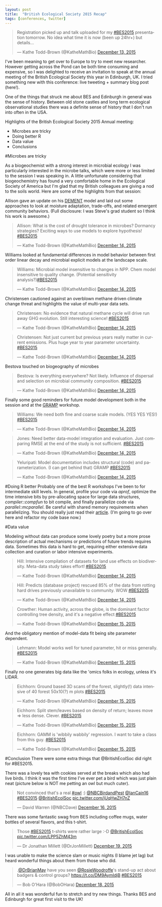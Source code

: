 ```yaml
---
layout: post
title:  "British Ecological Society 2015 Recap"
tags: [conferences, twitter]
---
```


<blockquote class="twitter-tweet" lang="en"><p lang="en" dir="ltr">Registration picked up and talk uploaded for my <a href="https://twitter.com/hashtag/BES2015?src=hash">#BES2015</a> presentation tomorrow. No idea what time it is now (been up 24hr+) but details…</p>&mdash; Kathe Todd-Brown (@KatheMathBio) <a href="https://twitter.com/KatheMathBio/status/676086668617732102">December 13, 2015</a></blockquote>
<script async src="//platform.twitter.com/widgets.js" charset="utf-8"></script>

I've been meaning to get over to Europe to try to meet new researcher. However getting across the Pond can be both time consuming and expensive, so I was delighted to receive an invitation to speak at the annual meeting of the British Ecological Society this year in Edinburgh, UK. I tried something new with this conference: live tweeting + summary blog post (here!).

One of the things that struck me about BES and Edinburgh in general was the sense of history. Between old stone castles and long term ecological observational studies there was a definite sense of history that I don't run into often in the USA. 

Highlights of the British Ecological Society 2015 Annual meeting:

* Microbes are tricky
* Doing better R
* Data value
* Conclusions

#Microbes are tricky

As a biogeochemist with a strong interest in microbial ecology I was particularly interested in the microbe talks, which were more or less limited to the session I was speaking in. A little unfortunate considering that biogeochemistry has found a very comfortable home in the Ecological Society of America but I'm glad that my British colleagues are giving a nod to the soils world. Here are some of the highlights from that session:

Allison gave an update on his [DEMENT](http://dx.doi.org/10.1111/j.1461-0248.2012.01807.x) model and laid out some approaches to look at moisture adaptation, trade-offs, and related emergent community behaviors. (Full disclosure: I was Steve's grad student so I think his work is awesome.)

<blockquote class="twitter-tweet" lang="en"><p lang="en" dir="ltr">Allison: What is the cost of drought tolerance in microbes? Dormancy strategies? Exciting ways to use models to explore hypothesis! <a href="https://twitter.com/hashtag/BES2015?src=hash">#BES2015</a></p>&mdash; Kathe Todd-Brown (@KatheMathBio) <a href="https://twitter.com/KatheMathBio/status/676365385789239296">December 14, 2015</a></blockquote>
<script async src="//platform.twitter.com/widgets.js" charset="utf-8"></script>

Williams looked at fundamental differences in model behavior between first order linear decay and microbial explicit models at the landscape scale.
<blockquote class="twitter-tweet" lang="en"><p lang="en" dir="ltr">Williams: Microbial model insensitive to changes in NPP. Chem model insensitive to quality change. (Potential sensitivity analysis?)<a href="https://twitter.com/hashtag/BES2015?src=hash">#BES2015</a></p>&mdash; Kathe Todd-Brown (@KatheMathBio) <a href="https://twitter.com/KatheMathBio/status/676371987103633408">December 14, 2015</a></blockquote>
<script async src="//platform.twitter.com/widgets.js" charset="utf-8"></script>

Christensen cautioned against an overblown methane driven climate change threat and highlights the value of multi-year data sets. 
<blockquote class="twitter-tweet" lang="en"><p lang="en" dir="ltr">Christensen: No evidence that natural methane cycle will drive run away GHG evolution. Still interesting science! <a href="https://twitter.com/hashtag/BES2015?src=hash">#BES2015</a></p>&mdash; Kathe Todd-Brown (@KatheMathBio) <a href="https://twitter.com/KatheMathBio/status/676424173909098497">December 14, 2015</a></blockquote>
<script async src="//platform.twitter.com/widgets.js" charset="utf-8"></script>
<blockquote class="twitter-tweet" lang="en"><p lang="en" dir="ltr">Christensen: Not just current but previous years really matter in current emissions. Plus huge year to year parameter uncertainty. <a href="https://twitter.com/hashtag/BES2015?src=hash">#BES2015</a></p>&mdash; Kathe Todd-Brown (@KatheMathBio) <a href="https://twitter.com/KatheMathBio/status/676425651159715840">December 14, 2015</a></blockquote>
<script async src="//platform.twitter.com/widgets.js" charset="utf-8"></script>

Bestova touched on biogeography of microbes
<blockquote class="twitter-tweet" lang="en"><p lang="en" dir="ltr">Bestova: Is everything everywhere? Not likely. Influence of dispersal and selection on microbial community composition. <a href="https://twitter.com/hashtag/BES2015?src=hash">#BES2015</a></p>&mdash; Kathe Todd-Brown (@KatheMathBio) <a href="https://twitter.com/KatheMathBio/status/676442849257365504">December 14, 2015</a></blockquote>
<script async src="//platform.twitter.com/widgets.js" charset="utf-8"></script>

Finally some good reminders for future model development both in the session and at the [GRAMP](http://gramp.org.uk/) workshop.
<blockquote class="twitter-tweet" lang="en"><p lang="en" dir="ltr">Williams: We need both fine and coarse scale models. (YES YES YES!) <a href="https://twitter.com/hashtag/BES2015?src=hash">#BES2015</a></p>&mdash; Kathe Todd-Brown (@KatheMathBio) <a href="https://twitter.com/KatheMathBio/status/676374308650926081">December 14, 2015</a></blockquote>
<script async src="//platform.twitter.com/widgets.js" charset="utf-8"></script>
<blockquote class="twitter-tweet" lang="en"><p lang="en" dir="ltr">Jones: Need better data-model integration and evaluation. Just comparing RMSE at the end of the study is not sufficient. <a href="https://twitter.com/hashtag/BES2015?src=hash">#BES2015</a></p>&mdash; Kathe Todd-Brown (@KatheMathBio) <a href="https://twitter.com/KatheMathBio/status/676384369951526912">December 14, 2015</a></blockquote>
<script async src="//platform.twitter.com/widgets.js" charset="utf-8"></script>
<blockquote class="twitter-tweet" lang="en"><p lang="en" dir="ltr">Yeluripati: Model documentation includes structural (code) and parameterization. (I can get behind that) GRAMP <a href="https://twitter.com/hashtag/BES2015?src=hash">#BES2015</a></p>&mdash; Kathe Todd-Brown (@KatheMathBio) <a href="https://twitter.com/KatheMathBio/status/676406229963579392">December 14, 2015</a></blockquote>
<script async src="//platform.twitter.com/widgets.js" charset="utf-8"></script>


#Doing R better
Probably one of the best R workshops I've been to for intermediate skill levels. In general, profile your code via *aprof*, optimize the time intensive bits by pre-allocating space for large data structures, *compiler::compfun* to bit compile, and finally parallelize code via *parallel::mcparallel*. Be careful with shared memory requirements when parallelizing. You should really just read their [article](http://journals.plos.org/ploscompbiol/article?id=10.1371/journal.pcbi.1004140). (I’m going to go over here and refactor my code base now.)


#Data value

Modeling without data can produce some lovely poetry but a more prose description of actual mechanisms or predictions of future trends requires data. Sometimes this data is hard to get, requiring either extensive data collection and curation or labor intensive experiments.

<blockquote class="twitter-tweet" lang="en"><p lang="en" dir="ltr">Hill: Intensive compilation of datasets for land use effects on biodiversity. Meta-data study takes effort! <a href="https://twitter.com/hashtag/BES2015?src=hash">#BES2015</a></p>&mdash; Kathe Todd-Brown (@KatheMathBio) <a href="https://twitter.com/KatheMathBio/status/676447111886610432">December 14, 2015</a></blockquote>
<script async src="//platform.twitter.com/widgets.js" charset="utf-8"></script>
<blockquote class="twitter-tweet" lang="en"><p lang="en" dir="ltr">Hill: Predicts (database project) rescued 85% of the data from rotting hard drives previously unavailable to community. WOW <a href="https://twitter.com/hashtag/BES2015?src=hash">#BES2015</a></p>&mdash; Kathe Todd-Brown (@KatheMathBio) <a href="https://twitter.com/KatheMathBio/status/676448069890744321">December 14, 2015</a></blockquote>
<script async src="//platform.twitter.com/widgets.js" charset="utf-8"></script>
<blockquote class="twitter-tweet" lang="en"><p lang="en" dir="ltr">Crowther: Human activity, across the globe, is the dominant factor controlling tree density, and it&#39;s a negative effect <a href="https://twitter.com/hashtag/BES2015?src=hash">#BES2015</a></p>&mdash; Kathe Todd-Brown (@KatheMathBio) <a href="https://twitter.com/KatheMathBio/status/676719824693805058">December 15, 2015</a></blockquote>
<script async src="//platform.twitter.com/widgets.js" charset="utf-8"></script>

And the obligatory mention of model-data fit being site parameter dependent.
<blockquote class="twitter-tweet" lang="en"><p lang="en" dir="ltr">Lehmann: Model works well for tuned parameter, hit or miss generally. <a href="https://twitter.com/hashtag/BES2015?src=hash">#BES2015</a></p>&mdash; Kathe Todd-Brown (@KatheMathBio) <a href="https://twitter.com/KatheMathBio/status/676732049592569856">December 15, 2015</a></blockquote>
<script async src="//platform.twitter.com/widgets.js" charset="utf-8"></script>

Finally no one generates big data like the 'omics folks in ecology, unless it's LIDAR.
<blockquote class="twitter-tweet" lang="en"><p lang="en" dir="ltr">Eichhorn: Ground based 3D scans of the forest, slightly(!) data intensive of 40 forest 50x10(?) m plots <a href="https://twitter.com/hashtag/BES2015?src=hash">#BES2015</a></p>&mdash; Kathe Todd-Brown (@KatheMathBio) <a href="https://twitter.com/KatheMathBio/status/676746272326467584">December 15, 2015</a></blockquote>
<script async src="//platform.twitter.com/widgets.js" charset="utf-8"></script>
<blockquote class="twitter-tweet" lang="en"><p lang="en" dir="ltr">Eichhorn: Split stem/leaves based on density of return; leaves move =&gt; less dense. Clever. <a href="https://twitter.com/hashtag/BES2015?src=hash">#BES2015</a></p>&mdash; Kathe Todd-Brown (@KatheMathBio) <a href="https://twitter.com/KatheMathBio/status/676746559011336192">December 15, 2015</a></blockquote>
<script async src="//platform.twitter.com/widgets.js" charset="utf-8"></script>
<blockquote class="twitter-tweet" lang="en"><p lang="en" dir="ltr">Eichhorn: GAMM is &#39;wibbily wabbily&#39; regression. I want to take a class from this guy. <a href="https://twitter.com/hashtag/BES2015?src=hash">#BES2015</a></p>&mdash; Kathe Todd-Brown (@KatheMathBio) <a href="https://twitter.com/KatheMathBio/status/676747516055068673">December 15, 2015</a></blockquote>
<script async src="//platform.twitter.com/widgets.js" charset="utf-8"></script>

#Conclusion
There were some extra things that @BritishEcolSoc did right for #BES2015. 

There was a lovely tea with cookies served at the breaks which also had live birds. I think it was the first time I’ve ever pet a bird which was just plain neat (picture below is NOT me petting an owl but much cuter).
<blockquote class="twitter-tweet" lang="en"><p lang="en" dir="ltr">Not convinced that&#39;s a real <a href="https://twitter.com/hashtag/owl?src=hash">#owl</a> :) <a href="https://twitter.com/NBCBirdandPest">@NBCBirdandPest</a> <a href="https://twitter.com/IanCain16">@IanCain16</a> <a href="https://twitter.com/hashtag/BES2015?src=hash">#BES2015</a> <a href="https://twitter.com/BritishEcolSoc">@BritishEcolSoc</a> <a href="https://t.co/jUqHwZH7nZ">pic.twitter.com/jUqHwZH7nZ</a></p>&mdash; David Warren (@NBCDave) <a href="https://twitter.com/NBCDave/status/677180358346063875">December 16, 2015</a></blockquote>
<script async src="//platform.twitter.com/widgets.js" charset="utf-8"></script>

There was some fantastic swag from BES including coffee mugs, water bottles of several flavors, and this t-shirt.
<blockquote class="twitter-tweet" lang="en"><p lang="en" dir="ltr">Those <a href="https://twitter.com/hashtag/BES2015?src=hash">#BES2015</a> t-shirts were rather large :-D <a href="https://twitter.com/BritishEcolSoc">@BritishEcolSoc</a> <a href="https://t.co/LPP5ZhM43m">pic.twitter.com/LPP5ZhM43m</a></p>&mdash; Dr Jonathan Millett (@DrJonMillett) <a href="https://twitter.com/DrJonMillett/status/678308144330711041">December 19, 2015</a></blockquote>
<script async src="//platform.twitter.com/widgets.js" charset="utf-8"></script>

I was unable to make the science slam or music nights (I blame jet lag) but heard wonderful things about them from those who did.
<blockquote class="twitter-tweet" lang="en"><p lang="en" dir="ltr">.<a href="https://twitter.com/DrBrianMay">@DrBrianMay</a> have you seen <a href="https://twitter.com/RosieWoodroffe">@RosieWoodroffe</a>&#39;s stand-up act about badgers &amp; control groups? <a href="https://t.co/DM9AymIdjB">https://t.co/DM9AymIdjB</a> <a href="https://twitter.com/hashtag/BES2015?src=hash">#BES2015</a></p>&mdash; Bob O&#39;Hara (@BobOHara) <a href="https://twitter.com/BobOHara/status/677748304726335488">December 18, 2015</a></blockquote>
<script async src="//platform.twitter.com/widgets.js" charset="utf-8"></script>

All in all it was wonderful fun to stretch and try new things. Thanks BES and Edinburgh for great first visit to the UK! 
